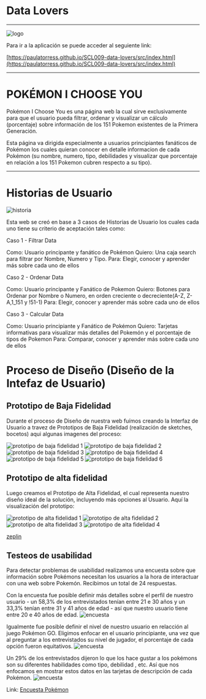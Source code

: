 # **Data Lovers**

***

![logo](src/img/logo.jpg) 

Para ir a la aplicación se puede acceder al seguiente link:

[https://paulatorress.github.io/SCL009-data-lovers/src/index.html](https://paulatorress.github.io/SCL009-data-lovers/src/index.html)
***

# POKÉMON I CHOOSE YOU

Pokémon I Choose You es una página web la cual sirve exclusivamente para que el usuario pueda filtrar, ordenar y visualizar un cálculo (porcentaje) sobre información de los 151 Pokemon existentes de la Primera Generación.

Esta página va dirigida especialmente a usuarios principiantes fanáticos de Pokémon los cuales quieran conocer en detalle informacion de cada Pokémon (su nombre, numero, tipo, debilidades y visualizar que porcentaje en relación a los 151 Pokemon cubren respecto a su tipo).


***
# **Historias de Usuario**
![historia](src/img/barra.jpg) 

Esta web se creó en base a 3 casos de Historias de Usuario
los cuales cada uno tiene su criterio de aceptación tales como:

Caso 1 - Filtrar Data

Como: Usuario principante y fanático de Pokémon
Quiero: Una caja search para filtrar por Nombre, Numero y Tipo.
Para: Elegir, conocer y aprender más sobre cada uno de ellos

Caso 2 - Ordenar Data

Como: Usuario principante y Fanático de Pokemon
Quiero: Botones para Ordenar por Nombre o Numero, en orden creciente o decreciente(A-Z, Z-A,1_151 y !51-1)
Para: Elegir, conocer y aprender más sobre cada uno de ellos

Caso 3 - Calcular Data

Como: Usuario principiante y Fanático de Pokémon
Quiero: Tarjetas informativas para visualizar más detalles del Pokemón y el porcentaje de tipos de Pokemon
Para: Comparar, conocer y aprender más sobre cada uno de ellos

# **Proceso de Diseño (Diseño de la Intefaz de Usuario)**
## Prototipo de Baja Fidelidad

Durante el proceso de Diseño de nuestra web fuímos creando la Interfaz de Usuario a travez 
de Prototipos de Baja Fidelidad (realización de sketches, bocetos) aqui algunas imagenes del
proceso: 

![prototipo de baja fidelidad 1](src/img/prototipo1.jpg) 
![prototipo de baja fidelidad 2](src/img/prototipo2.jpg) 
![prototipo de baja fidelidad 3](src/img/prototipo3.jpg) 
![prototipo de baja fidelidad 4](src/img/prototipo4.jpg) 
![prototipo de baja fidelidad 5](src/img/prototipo5.jpg) 
![prototipo de baja fidelidad 6](src/img/prototipo6.jpg) 





## Prototipo de alta fidelidad

Luego creamos el Prototipo de Alta Fidelidad, el cual representa nuestro diseño ideal de 
la solución, incluyendo más opciones al Usuario.
Aquí la visualización
del prototipo:

![prototipo de alta fidelidad 1](src/img/alta1.jpg) 
![prototipo de alta fidelidad 2](src/img/alta2.jpg) 
![prototipo de alta fidelidad 3](src/img/alta3.jpg) 
![prototipo de alta fidelidad 4](src/img/alta4.jpg) 

[zeplin](https://www.figma.com/file/IGPGpvWNb7s7NKUOIjWHsV4a/Untitled?node-id=0%3A1)

## Testeos de usabilidad

Para detectar problemas de usabilidad realizamos una encuesta sobre que información sobre Pokémons
necesitan los usuarios a la hora de interactuar con una web sobre Pokemón. Recibimos un total de 24 respuestas.

Con la encuesta fue posible definir más detalles sobre el perfil de nuestro usuario - un 58,3% de los entrevistados tenían entre 21 e 30 años y un 33,3% tenían entre 31 y 41 años de edad - así que nuestro usuario tiene entre 20 e 40 años de edad.
![encuesta](src/img/edad.jpg) 

Igualmente fue posible definir el nivel de nuestro usuario en relacción al juego Pokémon GO. Eligimos enfocar en el usuario principiante, una vez que al preguntar a los entrevistados su nivel de jugador, el porcentaje de cada opción fueron equitativos.
![encuesta](src/img/nivel.jpg) 
 
Un 29% de los entrevistados dijeron lo que los hace gustar a los pokémons son su diferentes habilidades como tipo, debilidad , etc. Así que nos enfocamos en mostrar estos datos en las tarjetas de descripción de cada Pokémon.
![encuesta](src/img/gusta.jpg) 

Link:
[Encuesta Pokémon](https://docs.google.com/forms/d/1z3-EKwpr1To573f6QbLjaixxmUusFJKSTBN4tBkBpLc/viewform?edit_requested=true)